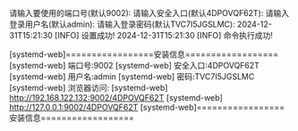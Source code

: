 请输入要使用的端口号(默认9002): 
请输入安全入口(默认4DPOVQF62T): 
请输入登录用户名(默认admin): 
请输入登录密码(默认TVC7I5JGSLMC): 
2024-12-31T15:21:30 [INFO] 设置成功!
2024-12-31T15:21:30 [INFO] 命令执行成功!

[systemd-web]=================安装信息==================
[systemd-web] 端口号:9002
[systemd-web] 安全入口:4DPOVQF62T
[systemd-web] 用户名:admin
[systemd-web] 密码:TVC7I5JGSLMC
[systemd-web] 浏览器访问:
[systemd-web] http://192.168.122.132:9002/4DPOVQF62T 
[systemd-web] http://127.0.0.1:9002/4DPOVQF62T
[systemd-web]=================安装信息==================

